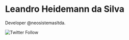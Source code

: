 # Leandro Heidemann da Silva 

Developer @neosistemasltda.

![Twitter Follow](https://img.shields.io/twitter/follow/leandrohdsbn?style=social)

<!--
**leandroheidemann/leandroheidemann** is a ✨ _special_ ✨ repository because its `README.md` (this file) appears on your GitHub profile.

Here are some ideas to get you started:

- 🔭 I’m currently working on ...
- 🌱 I’m currently learning ...
- 👯 I’m looking to collaborate on ...
- 🤔 I’m looking for help with ...
- 💬 Ask me about ...
- 📫 How to reach me: ...
- 😄 Pronouns: ...
- ⚡ Fun fact: ...
-->
